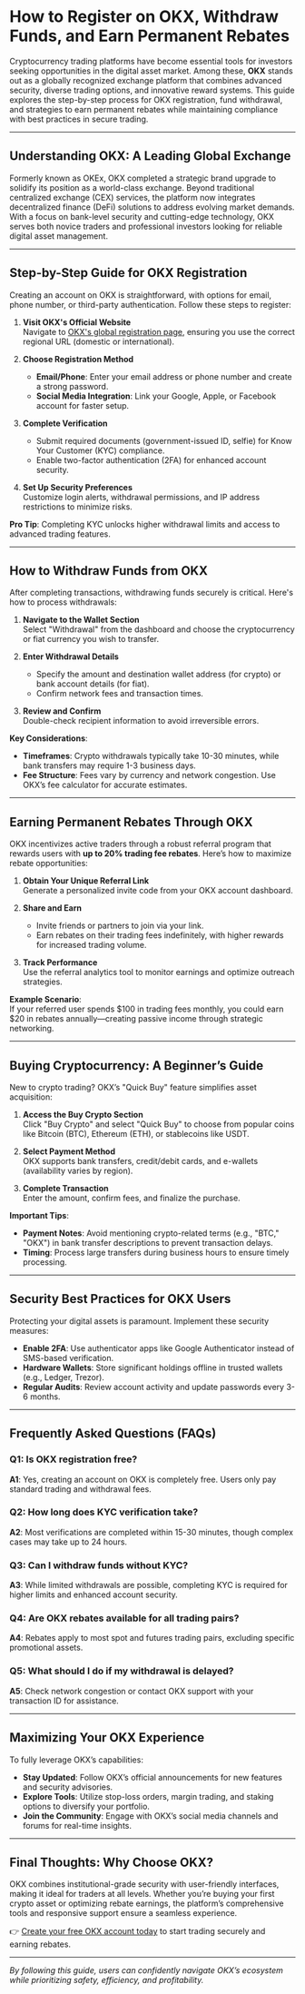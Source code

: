 # How to Register on OKX, Withdraw Funds, and Earn Permanent Rebates  

Cryptocurrency trading platforms have become essential tools for investors seeking opportunities in the digital asset market. Among these, **OKX** stands out as a globally recognized exchange platform that combines advanced security, diverse trading options, and innovative reward systems. This guide explores the step-by-step process for OKX registration, fund withdrawal, and strategies to earn permanent rebates while maintaining compliance with best practices in secure trading.  

---

## Understanding OKX: A Leading Global Exchange  

Formerly known as OKEx, OKX completed a strategic brand upgrade to solidify its position as a world-class exchange. Beyond traditional centralized exchange (CEX) services, the platform now integrates decentralized finance (DeFi) solutions to address evolving market demands. With a focus on bank-level security and cutting-edge technology, OKX serves both novice traders and professional investors looking for reliable digital asset management.  

---

## Step-by-Step Guide for OKX Registration  

Creating an account on OKX is straightforward, with options for email, phone number, or third-party authentication. Follow these steps to register:  

1. **Visit OKX's Official Website**  
   Navigate to [OKX's global registration page](https://bit.ly/okx-bonus), ensuring you use the correct regional URL (domestic or international).  

2. **Choose Registration Method**  
   - **Email/Phone**: Enter your email address or phone number and create a strong password.  
   - **Social Media Integration**: Link your Google, Apple, or Facebook account for faster setup.  

3. **Complete Verification**  
   - Submit required documents (government-issued ID, selfie) for Know Your Customer (KYC) compliance.  
   - Enable two-factor authentication (2FA) for enhanced account security.  

4. **Set Up Security Preferences**  
   Customize login alerts, withdrawal permissions, and IP address restrictions to minimize risks.  

**Pro Tip**: Completing KYC unlocks higher withdrawal limits and access to advanced trading features.  

---

## How to Withdraw Funds from OKX  

After completing transactions, withdrawing funds securely is critical. Here's how to process withdrawals:  

1. **Navigate to the Wallet Section**  
   Select "Withdrawal" from the dashboard and choose the cryptocurrency or fiat currency you wish to transfer.  

2. **Enter Withdrawal Details**  
   - Specify the amount and destination wallet address (for crypto) or bank account details (for fiat).  
   - Confirm network fees and transaction times.  

3. **Review and Confirm**  
   Double-check recipient information to avoid irreversible errors.  

**Key Considerations**:  
- **Timeframes**: Crypto withdrawals typically take 10-30 minutes, while bank transfers may require 1-3 business days.  
- **Fee Structure**: Fees vary by currency and network congestion. Use OKX’s fee calculator for accurate estimates.  

---

## Earning Permanent Rebates Through OKX  

OKX incentivizes active traders through a robust referral program that rewards users with **up to 20% trading fee rebates**. Here’s how to maximize rebate opportunities:  

1. **Obtain Your Unique Referral Link**  
   Generate a personalized invite code from your OKX account dashboard.  

2. **Share and Earn**  
   - Invite friends or partners to join via your link.  
   - Earn rebates on their trading fees indefinitely, with higher rewards for increased trading volume.  

3. **Track Performance**  
   Use the referral analytics tool to monitor earnings and optimize outreach strategies.  

**Example Scenario**:  
If your referred user spends $100 in trading fees monthly, you could earn $20 in rebates annually—creating passive income through strategic networking.  

---

## Buying Cryptocurrency: A Beginner’s Guide  

New to crypto trading? OKX’s "Quick Buy" feature simplifies asset acquisition:  

1. **Access the Buy Crypto Section**  
   Click "Buy Crypto" and select "Quick Buy" to choose from popular coins like Bitcoin (BTC), Ethereum (ETH), or stablecoins like USDT.  

2. **Select Payment Method**  
   OKX supports bank transfers, credit/debit cards, and e-wallets (availability varies by region).  

3. **Complete Transaction**  
   Enter the amount, confirm fees, and finalize the purchase.  

**Important Tips**:  
- **Payment Notes**: Avoid mentioning crypto-related terms (e.g., "BTC," "OKX") in bank transfer descriptions to prevent transaction delays.  
- **Timing**: Process large transfers during business hours to ensure timely processing.  

---

## Security Best Practices for OKX Users  

Protecting your digital assets is paramount. Implement these security measures:  

- **Enable 2FA**: Use authenticator apps like Google Authenticator instead of SMS-based verification.  
- **Hardware Wallets**: Store significant holdings offline in trusted wallets (e.g., Ledger, Trezor).  
- **Regular Audits**: Review account activity and update passwords every 3-6 months.  

---

## Frequently Asked Questions (FAQs)  

### Q1: Is OKX registration free?  
**A1**: Yes, creating an account on OKX is completely free. Users only pay standard trading and withdrawal fees.  

### Q2: How long does KYC verification take?  
**A2**: Most verifications are completed within 15-30 minutes, though complex cases may take up to 24 hours.  

### Q3: Can I withdraw funds without KYC?  
**A3**: While limited withdrawals are possible, completing KYC is required for higher limits and enhanced account security.  

### Q4: Are OKX rebates available for all trading pairs?  
**A4**: Rebates apply to most spot and futures trading pairs, excluding specific promotional assets.  

### Q5: What should I do if my withdrawal is delayed?  
**A5**: Check network congestion or contact OKX support with your transaction ID for assistance.  

---

## Maximizing Your OKX Experience  

To fully leverage OKX’s capabilities:  
- **Stay Updated**: Follow OKX’s official announcements for new features and security advisories.  
- **Explore Tools**: Utilize stop-loss orders, margin trading, and staking options to diversify your portfolio.  
- **Join the Community**: Engage with OKX’s social media channels and forums for real-time insights.  

---

## Final Thoughts: Why Choose OKX?  

OKX combines institutional-grade security with user-friendly interfaces, making it ideal for traders at all levels. Whether you’re buying your first crypto asset or optimizing rebate earnings, the platform’s comprehensive tools and responsive support ensure a seamless experience.  

👉 [Create your free OKX account today](https://bit.ly/okx-bonus) to start trading securely and earning rebates.  

--- 

*By following this guide, users can confidently navigate OKX’s ecosystem while prioritizing safety, efficiency, and profitability.*
